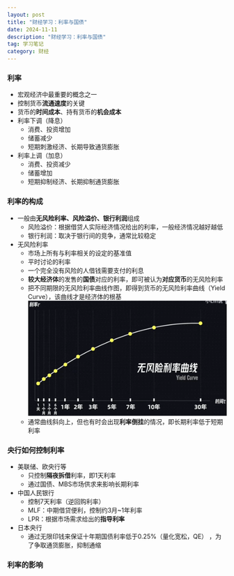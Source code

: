 ```yaml
---
layout: post
title: "财经学习：利率与国债"
date: 2024-11-11
description: "财经学习：利率与国债"
tag: 学习笔记
category: 财经
---
```



### 利率
+ 宏观经济中最重要的概念之一
+ 控制货币**流通速度**的关键
+ 货币的**时间成本**、持有货币的**机会成本**
+ 利率下调（降息）
    - 消费、投资增加
    - 储蓄减少
    - 短期刺激经济、长期导致通货膨胀
+ 利率上调（加息）
    - 消费、投资减少
    - 储蓄增加
    - 短期抑制经济、长期抑制通货膨胀


### 利率的构成
+ 一般由**无风险利率、风险溢价、银行利润**组成
    - 风险溢价：根据借贷人实际经济情况给出的利率，一般经济情况越好越低
    - 银行利润：取决于银行间的竞争，通常比较稳定
+ 无风险利率
    - 市场上所有与利率相关的设定的基准值
    - 平时讨论的利率
    - 一个完全没有风险的人借钱需要支付的利息
    - **较大经济体**的发售的**国债**对应的利率，即可被认为**对应货币**的无风险利率
    - 把不同期限的无风险利率曲线作图，即得到货币的无风险利率曲线（Yield Curve），该曲线才是经济体的根基
    ![无风险利率曲线](/images/posts/2024/11/1111_finance_note_interest_rate.png)
    - 通常曲线斜向上，但也有时会出现**利率倒挂**的情况，即长期利率低于短期利率

### 央行如何控制利率
+ 美联储、欧央行等
    - 只控制**隔夜拆借**利率，即1天利率
    - 通过国债、MBS市场供求来影响长期利率
+ 中国人民银行
    - 控制7天利率（逆回购利率）
    - MLF：中期借贷便利，控制约3月~1年利率 
    - LPR：根据市场需求给出的**指导利率**
+ 日本央行
    - 通过无限印钱来保证十年期国债利率低于0.25%（量化宽松，QE） ，为了争取通货膨胀，抑制通缩


### 利率的影响